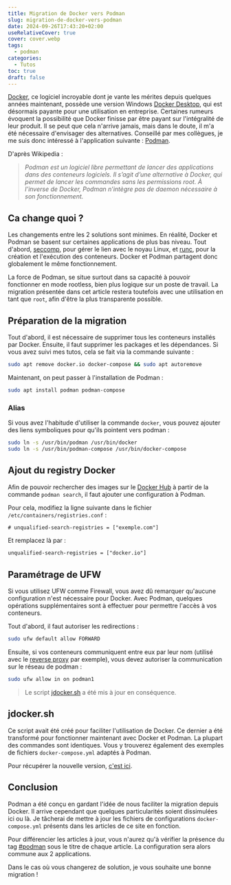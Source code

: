 ```yaml
---
title: Migration de Docker vers Podman
slug: migration-de-docker-vers-podman
date: 2024-09-26T17:43:20+02:00
useRelativeCover: true
cover: cover.webp
tags:
  - podman
categories:
  - Tutos
toc: true
draft: false
---
```


[Docker](https://www.docker.com/), ce logiciel incroyable dont je vante les mérites
depuis quelques années maintenant, possède une version Windows
[Docker Desktop](https://www.docker.com/), qui est désormais payante pour une
utilisation en entreprise. Certaines rumeurs évoquent la possibilité que Docker
finisse par être payant sur l'intégralité de leur produit. Il se peut que cela
n'arrive jamais, mais dans le doute, il m'a été nécessaire d'envisager des alternatives.
Conseillé par mes collègues, je me suis donc intéressé à l'application suivante :
[Podman](https://podman.io/).

D'après Wikipedia :

> *Podman est un logiciel libre permettant de lancer des applications dans des
conteneurs logiciels. Il s’agit d’une alternative à Docker, qui permet de lancer
les commandes sans les permissions root. À l’inverse de Docker, Podman n’intègre
pas de daemon nécessaire à son fonctionnement.*

## Ca change quoi ?

Les changements entre les 2 solutions sont minimes. En réalité, Docker et Podman
se basent sur certaines applications de plus bas niveau. Tout d'abord,
[seccomp](https://fr.wikipedia.org/wiki/Seccomp), pour gérer le lien avec
le noyau Linux, et [runc](https://github.com/opencontainers/runc), pour la création
et l'exécution des conteneurs. Docker et Podman partagent donc globalement le
même fonctionnement.

La force de Podman, se situe surtout dans sa capacité à pouvoir fonctionner en
mode rootless, bien plus logique sur un poste de travail. La migration présentée
dans cet article restera toutefois avec une utilisation en tant que `root`, afin
d'être la plus transparente possible.

## Préparation de la migration

Tout d'abord, il est nécessaire de supprimer tous les conteneurs installés par Docker.
Ensuite, il faut supprimer les packages et les dépendances. Si vous avez suivi
mes tutos, cela se fait via la commande suivante :

```bash
sudo apt remove docker.io docker-compose && sudo apt autoremove
```

Maintenant, on peut passer à l'installation de Podman :

```bash
sudo apt install podman podman-compose
```

### Alias

Si vous avez l'habitude d'utiliser la commande `docker`, vous pouvez ajouter des
liens symboliques pour qu'ils pointent vers podman :

```bash
sudo ln -s /usr/bin/podman /usr/bin/docker
sudo ln -s /usr/bin/podman-compose /usr/bin/docker-compose
```

## Ajout du registry Docker

Afin de pouvoir rechercher des images sur le [Docker Hub](https://hub.docker.com/)
à partir de la commande `podman search`, il faut ajouter une configuration à Podman.

Pour cela, modifiez la ligne suivante dans le fichier
`/etc/containers/registries.conf` :

```txt
# unqualified-search-registries = ["exemple.com"]
```
Et remplacez là par :

```txt
unqualified-search-registries = ["docker.io"]
```

## Paramétrage de UFW

Si vous utilisez UFW comme Firewall, vous avez dû remarquer qu'aucune configuration
n'est nécessaire pour Docker. Avec Podman, quelques opérations supplémentaires sont
à effectuer pour permettre l'accès à vos conteneurs.

Tout d'abord, il faut autoriser les redirections :

```bash
sudo ufw default allow FORWARD
```

Ensuite, si vos conteneurs communiquent entre eux par leur nom
(utilisé avec le [reverse proxy](/posts/reverse-proxy-nginx/) par exemple),
vous devez autoriser la communication sur le réseau de podman :

```bash
sudo ufw allow in on podman1
```

> Le script [jdocker.sh](https://github.com/jeremky/jdocker) a été mis à jour
en conséquence.

## jdocker.sh

Ce script avait été créé pour faciliter l'utilisation de Docker. Ce dernier a été
transformé pour fonctionner maintenant avec Docker et Podman. La plupart des
commandes sont identiques. Vous y trouverez également des exemples de fichiers
`docker-compose.yml` adaptés à Podman.

Pour récupérer la nouvelle version, [c'est ici](/files/jdocker.tar.gz).

## Conclusion

Podman a été conçu en gardant l'idée de nous faciliter la migration depuis Docker.
Il arrive cependant que quelques particularités soient dissimulées ici ou là.
Je tâcherai de mettre à jour les fichiers de configurations `docker-compose.yml`
présents dans les articles de ce site en fonction.

Pour différencier les articles à jour, vous n'aurez qu'à vérifier la présence du
tag [#podman](/tags/podman/) sous le titre de chaque article. La configuration
sera alors commune aux 2 applications.

Dans le cas où vous changerez de solution, je vous souhaite une bonne migration !
